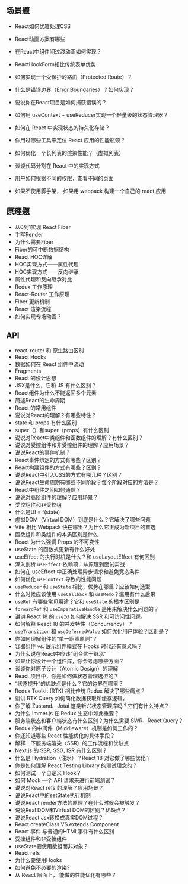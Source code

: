 ## 场景题

- React如何优雅处理CSS


- React动画方案有哪些
- 在React中组件间过渡动画如何实现？
- ReactHookForm相比传统表单优势
- 如何实现一个受保护的路由（Protected Route）？
- 什么是错误边界（Error Boundaries）？如何实现？
- 说说你在React项目是如何捕获错误的？
- 如何用 useContext + useReducer实现一个轻量级的状态管理器？
- 如何在 React 中实现状态的持久化存储？
- 你用过哪些工具来定位 React 应用的性能瓶颈？
- 如何优化一个长列表的渲染性能？（虚拟列表）
- 谈谈代码分割在 React 中的实现方式
- 用户如何根据不同的权限，查看不同的页面
- 如果不使⽤脚⼿架， 如果⽤ webpack 构建⼀个⾃⼰的 react 应⽤

## 原理题

- 从0到1实现 React Fiber
- 手写Render
- 为什么需要Fiber
- Fiber的可中断数据结构
- React HOC详解
- HOC实现方式——属性代理
- HOC实现方式——反向继承
- 属性代理和反向继承对比
- Redux 工作原理
- React-Router 工作原理
- Fiber 更新机制
- React 渲染流程
- 如何实现专场动画？


## API

- react-router 和 原⽣路由区别
- React Hooks
- 数据如何在 React 组件中流动
- Fragments
- React 的设计思想
- JSX是什么，它和 JS 有什么区别？
- React组件为什么不能返回多个元素
- 简述React的生命周期
- React 的常用组件
- 说说对React的理解？有哪些特性？
- state 和 props 有什么区别
- super（）和super（props）有什么区别
- 说说对React中类组件和函数组件的理解？有什么区别？
- 说说对受控组件和非受控组件的理解？应用场景？
- 说说React的事件机制？
- React事件绑定的方式有哪些？区别？
- React构建组件的方式有哪些？区别？
- 说说React中引入CSS的方式有哪几种？区别？
- 说说React生命周期有哪些不同阶段？每个阶段对应的方法是？
- React中组件之间如何通信？
- 说说对高阶组件的理解？应用场景？
- 受控组件和非受控组
- 什么是UI = f(state)
- 虚拟DOM（Virtual DOM）到底是什么？它解决了哪些问题
- Vite 相比 Webpack 快在哪里？为什么它正成为新项目的首选
- 函数组件和类组件的本质区别是什么
- React 为什么强调 Props 的不可变性
- useState 的函数式更新有什么好处
- useEffect 的执行时机是什么？和 useLayoutEffect 有何区别
- 深入剖析 `useEffect` 依赖项：从原理到面试实战
- 如何在 useEffect 中正确处理异步请求和避免竞态条件
- 如何优化 `useContext` 导致的性能问题
- `useReducer` 和 `useState` 相比，优势在哪里？应该如何选型
- 什么时候应该使用 `useCallback` 和 `useMemo`？滥用有什么后果
- `useRef` 有哪些常见用途？它和 `useState` 的根本区别是
- `forwardRef` 和 `useImperativeHandle` 是用来解决什么问题的？
- 讲讲 React 18 的 `useId` 如何解决 SSR 和可访问性问题。
- 如何解释 React 18 的并发特性（Concurrency）？
- `useTransition` 和 `useDeferredValue` 如何优化用户体验？区别是？
- 你如何理解组件的“单一职责原则”？
- 容器组件 vs. 展示组件模式在 Hooks 时代还有意义吗？
- 为什么说在React中应该“组合优于继承”
- 如果让你设计一个组件库，你会考虑哪些方面？
- 谈谈你对原子设计（Atomic Design）的理解
- React 项目中，你是如何做状态管理选型的？
- “状态提升”的优缺点是什么？它的边界在哪里？
- Redux Toolkit (RTK) 相比传统 Redux 解决了哪些痛点？
- 讲讲 RTK Query 如何简化数据获取和缓存逻辑。
- 你了解 Zustand、Jotai 这类新兴状态管理库吗？它们有什么特点？
- 为什么 Immer.js 在 Redux 生态中如此重要？
- 服务端状态和客户端状态有什么区别？为什么需要 SWR、React Query？
- Redux 的中间件（Middleware）机制是如何工作的？
- 你还知道哪些 React 性能优化的具体手段？
- 解释一下服务端渲染（SSR）的工作流程和优缺点
- Next.js 的 SSR, SSG, ISR 有什么区别？
- 什么是 Hydration（注水）？React 18 对它做了哪些优化？
- 你是如何理解 React Testing Library 的测试理念的？
- 如何测试一个自定义 Hook？
- 如何 Mock 一个 API 请求来进行前端测试？
- 说说对React refs 的理解？应用场景？
- 说说React中的setState执行机制
- 说说React render方法的原理？在什么时候会被触发？
- 说说Real DOM和Virtual DOM的区别？优缺点？
- 说说React Jsx转换成真实DOM过程？
- React.createClass VS extends Component
- React 事件 与普通的HTML事件有什么区别
- 受挫组件和非受挫组件
- useState要使用数组而非对象？
- React refs
- 为什么要使用Hooks
- 如何避免不必要的渲染?
- 从 React 层⾯上， 能做的性能优化有哪些？